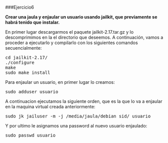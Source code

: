 ###Ejercicio6

**Crear una jaula y enjaular un usuario usando jailkit, que previamente se habrá tenido que instalar.**

En primer lugar descargarmos el paquete jailkit-2.17.tar.gz y lo descomprimimos en la el directorio que deseemos.
A continuación, vamos a proceder a ejecutarlo y compilarlo con los siguientes comandos secuencialmente:


<pre>cd jailkit-2.17/
./configure
make
sudo make install</pre>

Para enjaular un usuario, en primer lugar lo creamos:

<pre>sudo adduser usuario</pre>

A continuacion ejecutamos la siguiente orden, que es la que lo va a enjaular en la maquina virtual creada anteriormente:

<pre>sudo jk_jailuser -m -j /media/jaula/debian_sid/ usuario</pre>

Y por ultimo le asignamos una password al nuevo usuario enjaulado:

<pre>sudo passwd usuario</pre>
